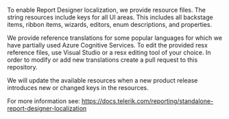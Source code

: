 To enable Report Designer localization, we provide resource files. The string resources include keys for all UI areas. This includes all backstage items, ribbon items, wizards, editors, enum descriptions, and properties.  

We provide reference translations for some popular languages for which we have partially used Azure Cognitive Services. To edit the provided resx reference files, use Visual Studio or a resx editing tool of your choice. In order to modify or add new translations create a pull request to this repository.

We will update the available resources when a new product release introduces new or changed keys in the resources.

For more information see: https://docs.telerik.com/reporting/standalone-report-designer-localization
